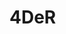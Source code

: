 # 4DeR
<!-- [![moulmado's 42 stats](https://badge.mediaplus.ma/darkblue/moulmado)](https://github.com/oakoudad/badge42)
